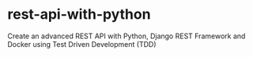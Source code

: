 # rest-api-with-python
Create an advanced REST API with Python, Django REST Framework and Docker using Test Driven Development (TDD)
